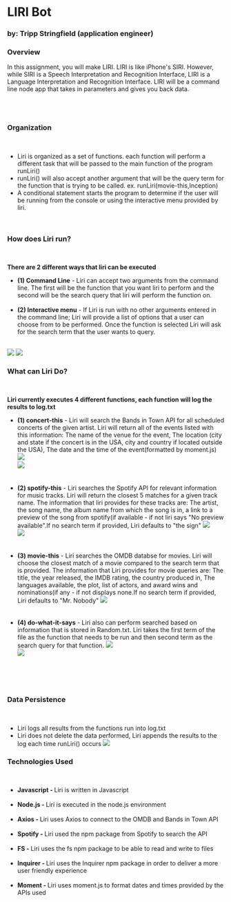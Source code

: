 <h1>LIRI Bot</h1>
<h3><b> by: Tripp Stringfield (application engineer)</b></h3>


<h3><b>Overview</b></h3>

<p>In this assignment, you will make LIRI. LIRI is like iPhone's SIRI. However, while SIRI is a Speech Interpretation and Recognition Interface, LIRI is a Language Interpretation and Recognition Interface. LIRI will be a command line node app that takes in parameters and gives you back data.</p><br><br>

<h3><b>Organization</b></h3><br>

<ul><li> Liri is organized as a set of functions. each function will perform a different task that will be passed to the main function of the program runLiri()</li><li> runLiri() will also accept another argument that will be the query term for the function that is trying to be called. ex. runLiri(movie-this,Inception)</li><li>A conditional statement starts the program to determine if the user will be running from the console or using the interactive menu provided by liri.</li></ul><br>

<h3><b>How does Liri run?</h3></b><br>

<p><b>There are 2 different ways that liri can be executed</b><br>
<ul>
  <li><b>(1) Command Line</b> - Liri can accept two arguments from the command line. The first will be the function that you want liri to perform and the second will be the search query that liri will perform the function on.</li><br>

<li><b>(2) Interactive menu</b> - If Liri is run with no other arguments entered in the command line; Liri will provide a list of options that a user can choose from to be performed. Once the function is selected Liri will ask for the search term that the user wants to query.</li><br>
</ul>
</p>
<img src="https://github.com/jastring1/liri-node-app/blob/master/images/Capture.JPG">
<img src="https://github.com/jastring1/liri-node-app/blob/master/images/liri2.JPG">

<h3><b>What can Liri Do?</h3></b><br>

<p><b>Liri currently executes 4 different functions, each function will log the results to log.txt</b><br>
<ul>
  <li><b>(1) concert-this</b> - Liri will search the Bands in Town API for all scheduled concerts of the given artist. Liri will return all of the events listed with this information: The name of the venue for the event, The location (city and state if the concert is in the USA, city and country if located outside the USA), The date and the time of the event(formatted by moment.js)
  <img src="https://github.com/jastring1/liri-node-app/blob/master/images/liri-3.JPG"><br>
  <img src="https://github.com/jastring1/liri-node-app/blob/master/images/liri4.JPG"></li><br>
  <br>

<li><b>(2) spotify-this</b> - Liri searches the Spotify API for relevant information for music tracks. Liri will return the closest 5 matches for a given track name. The information that liri provides for these tracks are: The artist, the song name, the album name from which the song is in, a link to a preview of the song from spotify(if available - if not liri says "No preview available".If no search term if provided, Liri defaults to "the sign"
<img src="https://github.com/jastring1/liri-node-app/blob/master/images/liri5.JPG"><br>
<img src="https://github.com/jastring1/liri-node-app/blob/master/images/liri6.JPG"></li><br><br>

<li><b>(3) movie-this</b> - Liri searches the OMDB databse for movies. Liri will choose the closest match of a movie compared to the search term that is provided.  The information that Liri provides for movie queries are: The title, the year released, the IMDB rating, the country produced in, The languages available, the plot, list of actors, and award wins and nominations(if any - if not displays none.If no search term if provided, Liri defaults to "Mr. Nobody"
<img src="https://github.com/jastring1/liri-node-app/blob/master/images/liri7.JPG"></li><br><br>

<li><b>(4) do-what-it-says</b> - Liri also can perform searched based on information that is stored in Random.txt. Liri takes the first term of the file as the function that needs to be run and then second term as the search query for that function.
<img src="https://github.com/jastring1/liri-node-app/blob/master/images/liri8.JPG"><br>
<img src="https://github.com/jastring1/liri-node-app/blob/master/images/liri9.JPG"></li><br><br>
</p>
</ul><br>

<h3><b>Data Persistence</b></h3><br>

<p><ul><li> Liri logs all results from the functions run into log.txt</li>
  <li>Liri does not delete the data performed, Liri appends the results to the log each time runLiri() occurs
  <img src="https://github.com/jastring1/liri-node-app/blob/master/images/liri10.JPG"></li></ul></p>
  
 <h3><b> Technologies Used</b></h3><br>
 <p>
 <ul>
  <li><b> Javascript - </b>Liri is written in Javascript  </li><br>
  <li><b> Node.js - </b>Liri is executed in the node.js environment  </li><br>
  <li><b> Axios - </b>Liri uses Axios to connect to the OMDB and Bands in Town API  </li><br>
  <li><b> Spotify - </b>Liri used the npm package from Spotify to search the API  </li><br>
  <li><b> FS - </b>Liri uses the fs npm package to be able to read and write to files  </li><br>
  <li><b> Inquirer - </b>Liri uses the Inquirer npm package in order to deliver a more user friendly experience  </li><br>
  <li><b> Moment - </b>Liri uses moment.js to format dates and times provided by the APIs used  </li><br>
</ul>
 </p>
 

